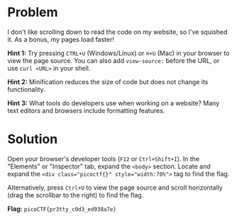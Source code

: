 # Problem
I don't like scrolling down to read the code on my website, so I've squished it. As a bonus, my pages load faster!

**Hint 1:** Try pressing `CTRL+U` (Windows/Linux) or `⌘+U` (Mac) in your browser to view the page source. You can also add `view-source:` before the URL, or use `curl <URL>` in your shell.

**Hint 2:** Minification reduces the size of code but does not change its functionality.

**Hint 3:** What tools do developers use when working on a website? Many text editors and browsers include formatting features.

# Solution

Open your browser's developer tools (`F12` or `Ctrl+Shift+I`). In the "Elements" or "Inspector" tab, expand the `<body>` section. Locate and expand the `<div class="picoctf{}" style="width:70%">` tag to find the flag.

Alternatively, press `Ctrl+U` to view the page source and scroll horizontally (drag the scrollbar to the right) to find the flag.

**Flag:** `picoCTF{pr3tty_c0d3_ed938a7e}`
